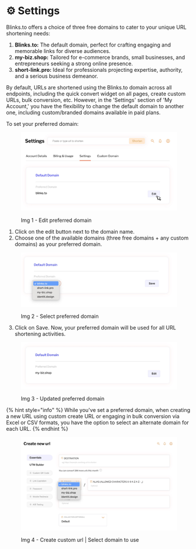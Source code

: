 # ⚙ Settings

Blinks.to offers a choice of three free domains to cater to your unique URL shortening needs:

1. **Blinks.to:** The default domain, perfect for crafting engaging and memorable links for diverse audiences.
2. **my-biz.shop:** Tailored for e-commerce brands, small businesses, and entrepreneurs seeking a strong online presence.
3. **short-link.pro:** Ideal for professionals projecting expertise, authority, and a serious business demeanor.

By default, URLs are shortened using the Blinks.to domain across all endpoints, including the quick convert widget on all pages, create custom URLs, bulk conversion, etc. However, in the 'Settings' section of 'My Account,' you have the flexibility to change the default domain to another one, including custom/branded domains available in paid plans.

To set your preferred domain:

<figure><img src="../.gitbook/assets/Preferred Domain - Edit.jpg" alt=""><figcaption><p>Img 1 - Edit preferred domain</p></figcaption></figure>

1. Click on the edit button next to the domain name.
2. Choose one of the available domains (three free domains + any custom domains) as your preferred domain.

<figure><img src="../.gitbook/assets/Select Preferred domain.jpg" alt=""><figcaption><p>Img 2 - Select preferred domain</p></figcaption></figure>

3. Click on Save. Now, your preferred domain will be used for all URL shortening activities.

<figure><img src="../.gitbook/assets/Updated preferred domain.jpg" alt=""><figcaption><p>Img 3 - Updated preferred domain</p></figcaption></figure>



{% hint style="info" %}
While you've set a preferred domain, when creating a new URL using custom create URL or engaging in bulk conversion via Excel or CSV formats, you have the option to select an alternate domain for each URL.
{% endhint %}

<figure><img src="../.gitbook/assets/Create url - select domain.jpg" alt=""><figcaption><p>Img 4 - Create custom url | Select domain to use</p></figcaption></figure>
